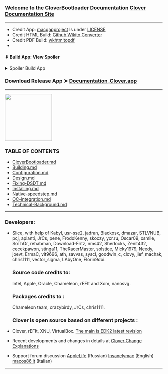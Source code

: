 ### Welcome to the CloverBootloader Documentation [Clover Documentation Site](https://cloverhackycolor.github.io/Clover-Documentation/)
-------------------------------
- Credit App: [macgapproject](https://macgapproject.github.io/) Is under [LICENSE](https://github.com/CloverHackyColor/Clover-Documentaion/blob/main/LICENSE-MG)
- Credit HTML Build: [Github Wikito Converter](https://github.com/yakivmospan/github-wikito-converter)
- Credit PDF Build: [wkhtmltopdf](https://github.com/wkhtmltopdf/wkhtmltopdf)
- 
#### ⬇︎ Build App: View Spoiler
<details> 
  <summary>Spoiler Build App</summary>

  
#### Build App: Prerequisite: `Xcode` installed
 Command Line Tools (CLT) f
 or Xcode (from `xcode-select --install` or [Developer Apple Command Line Tools](https://developer.apple.com/download/all/)
### Build project from command in macOS

#### Clone the repository
```bash

git clone https://github.com/CloverHackyColor/Clover-Documentaion.git
cd $HOME/Clover-Documentaion
```

#### Build
```bash
make
```

</details>

### Download Release App ➤ [Documentation_Clover.app](https://github.com/CloverHackyColor/Clover-Documentation/releases/tag/V1)

-------------------------------
<img align="centert" width=
    "150" height="150" src="https://user-images.githubusercontent.com/6248794/164569238-e9372ecc-1534-4dda-a39b-fb86304ea7a5.png">
### TABLE OF CONTENTS
*   [CloverBootloader.md](#CloverBootloader)
*   [Building.md](https://github.com/chris1111/Clover_Documentation/tree/main/Building.md)
*   [Configuration.md](https://github.com/chris1111/Clover_Documentation/tree/main/Configuration.md)
*   [Design.md](https://github.com/chris1111/Clover_Documentation/tree/main/Design.md)
*   [Fixing-DSDT.md](https://github.com/chris1111/Clover_Documentation/tree/main/Fixing-DSDT.md)
*   [Installing.md](https://github.com/chris1111/Clover_Documentation/tree/main/Installing.md)
*   [Native-speedstep.md](https://github.com/chris1111/Clover_Documentation/tree/main/Native-speedstep.md)
*   [OC-integration.md](https://github.com/chris1111/Clover_Documentation/tree/main/OC-integration.md)
*   [Technical-Background.md](https://github.com/chris1111/Clover_Documentation/tree/main/Technical-Background.md)
-----------------------------------------------------

### Developers:

*   Slice, with help of Kabyl, usr-sse2, jadran, Blackosx, dmazar, STLVNUB, pcj, apianti, JrCs, pene, FrodoKenny, skoczy, ycr.ru, Oscar09, xsmile, SoThOr, rehabman, Download-Fritz, nms42, Sherlocks, Zenit432, cecekpawon, stinga11, TheRacerMaster, solstice, Micky1979, Needy, joevt, ErmaC, vit9696, ath, savvas, syscl, goodwin\_c, clovy, jief\_machak, chris1111, vector\_sigma, LAbyOne, Florin9doi.
    
    ### Source code credits to:
    Intel, Apple, Oracle, Chameleon, rEFIt and Xom, nanosvg.
    
    ### Packages credits to :
    Chameleon team, crazybirdy, JrCs, chris1111.
    
    ### Clover is open source based on different projects :    
*   Clover, rEFIt, XNU, VirtualBox. [The main is EDK2 latest revision](https://github.com/CloverHackyColor/CloverBootloader)
*   Recent developments and changes in details at [Clover Change Explanations](https://www.insanelymac.com/forum/topic/304530-clover-change-explanations/)
*   Support forum discussion [AppleLife](https://applelife.ru/threads/clover.42089/) (Russian) [Insanelymac](https://www.insanelymac.com/forum/topic/284656-clover-general-discussion/) (English) [macos86.it](https://www.macos86.it/forum/46-clover/) (Italian)
---------------------------------------------------------

